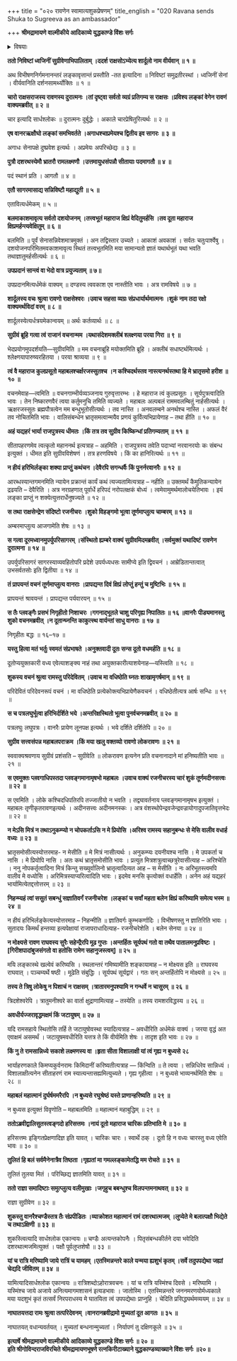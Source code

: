 +++
title = "०२० रावणेन स्वामात्यशुकप्रेषणम्"
title_english = "020 Ravana sends Shuka to Sugreeva as an ambassador"

+++
**श्रीमद्रामायणे वाल्मीकीये आदिकाव्ये युद्धकाण्डे विंशः सर्गः**


<details><summary>विषयाः</summary>

रावणचोदनयासागरोत्तरतीरमेत्य रामादिवृत्तान्तावगमनपूर्वकं लङ्कांपुनरागते नशार्दूलनाम्नाचारेणशवणे रामवृत्तान्तनिवेदनम् ॥ १ ॥ रावणप्रेषितेनपक्षिरूपधारिणाशुकनाम्नाराक्षसते नान्तरिक्षस्थेनैवसता सुग्रावे रावणसंदेशनिवेदनम् ॥ २ ॥ गगन मुद्गत्तैर्वानरैर्भूप्रापणपूर्वकंपीडितेनशुकेन स्वप्रार्थित रामनियोगात्तैर्विमोक्षणे पुनरन्तरिक्षमेत्यसुग्रीवंप्रति संदेशप्रार्थनम् ॥ ३ ॥ शुकंप्रतिसुग्रीवेणरावणे रामापराधात्पुत्रमित्रादिभिस्सहमारणप्रतिज्ञानरूपप्रतिसंदेश निवेदनचोदना ॥ ४ ॥ अङ्गदेन शुकेदूतत्व निषेधेनचारत्वसमर्थने वानरैः पुनर्ग्रहणेनबन्धनपूर्वकं तत्पीडनम् ॥५॥ शुकप्रार्थितेनरामेण तेभ्यस्तनिवारणम् ॥ ६॥

</details>


**ततो निविष्टां ध्वजिनीं सुग्रीवेणाभिपालिताम् ।ददर्श राक्षसोऽभ्येत्य शार्दूलो नाम वीर्यवान् ॥ १ ॥**

अथ विभीषणनिर्गमनानन्तरं लङ्कावृत्तान्तं प्रस्तौति -तत इत्यादिना ॥ निविष्टां समुद्रतीरस्थां । ध्वजिनीं सेनां । वीर्यवानिति दर्शनसामर्थ्योक्तिः ॥ १ ॥

**चारो राक्षसराजस्य रावणस्य दुरात्मनः ।तां दृष्ट्वा सर्वतो व्यग्रं प्रतिगम्य स राक्षसः ।प्रविश्य लङ्कां वेगेन रावणं वाक्यमब्रवीत् ॥ २ ॥**

चार इत्यादि सार्धश्लोकः ॥ दुरात्मनः दुर्बुद्धेः । अकाले चारप्रेषितुरित्यर्थः ॥ २ ॥

**एष वानरऋक्षौघो लङ्कां समभिवर्तते ।अगाधश्चाप्रमेयश्च द्वितीय इव सागरः ॥ ३ ॥**

अगाधः सेनापक्षे दुष्प्रवेश इत्यर्थः । अप्रमेयः अपरिच्छेद्यः ॥ ३ ॥

**पुत्रौ दशरथस्येमौ भ्रातरौ रामलक्ष्मणौ ।उत्तमायुधसंपन्नौ सीतायाः पदमागतौ ॥ ४ ॥**

पदं स्थानं प्रति । आगतौ ॥ ४ ॥

**एतौ सागरमासाद्य सन्निविष्टौ महाद्युती ॥ ५ ॥**

एतावित्यर्धमेकम् ॥ ५ ॥

**बलमाकाशमावृत्य सर्वतो दशयोजनम् ।तत्त्वभूतं महाराज क्षिप्रं वेदितुमर्हसि ।तव दूता महाराज क्षिप्रमर्हन्त्यवेक्षितुम् ॥ ६ ॥**

बलमिति ॥ पूर्वं सेनासन्निवेशमात्रमुक्तं । अन तद्विस्तार उच्यते । आकाशं अवकाशं । सर्वतः चतुःपार्श्वेषु । दशयोजनपरिमितमवकाशमावृत्य स्थितं तत्त्वभूतमिति मया सामान्यतो ज्ञातं यथार्थभूतं यथा भवति तथाज्ञातुमर्हसीत्यर्थः ॥ ६ ॥

**उपप्रदानं सान्त्वं वा भेदो वात्र प्रयुज्यताम् ॥ ७॥**

उपप्रदानमित्यर्धमेकं वाक्यम् ॥ दण्डस्य त्ववकाश एव नास्तीति भावः । अत्र रामविषये ॥ ७ ॥

**शार्दूलस्य वचः श्रुत्वा रावणो राक्षसेश्वरः ।उवाच सहसा व्यग्रः संप्रधार्यार्थमात्मनः ।शुकं नाम तदा रक्षो वाक्यमर्थविदां वरम् ॥ ८ ॥**

शार्दूलस्येत्यर्धत्रयमेकान्वयम् ॥ अर्थः कर्तव्यार्थः ॥ ८ ॥

**सुग्रीवं ब्रूहि गत्वा त्वं राजानं वचनान्मम ।यथासंदेशमक्लीबं श्लक्ष्णया परया गिरा ॥ ९ ॥**

भेदप्रयोगमुपदर्शयति—सुग्रीवमिति ॥ मम वचनाब्रूहि मयोक्तमिति ब्रूहि । अक्लीबं सधाष्टर्थमित्यर्थः । श्लेक्ष्णयापारुष्यरहितया । परया श्राव्यया ॥ ९ ॥

**त्वं वै महाराज कुलप्रसूतो महाबलश्चर्क्षरजस्सुतश्च ।न कश्चिदर्थस्तव नास्त्यनर्थस्तथा हि मे भ्रातृसमो हरीश ॥ १० ॥**

वचनमेवाह—त्वमिति ॥ वचनगाम्भीर्यव्यञ्जनाय गुरुवृत्तारम्भः । हे महाराज त्वं कुलप्रसूतः । सूर्यपुत्रत्वादिति भावः । तेन निष्कारणवैरं त्वया कर्तुमनुचि तमिति व्यज्यते । महाबलः अल्पबलं राममवलम्बितुं नार्हसीत्यर्थः । ऋक्षरजस्सुतः ब्रह्मपौत्रत्वेन मम बन्धुभूतोसीत्यर्थः । तव नास्ति । अनवलम्बने अनर्थश्च नास्ति । अफलं वैरं तव नोचितमिति भावः । वालिसंबन्धेन भ्रातृसमत्वान्मयैव प्रणयं कुर्वित्यभिप्रायेणाह – तथा हीति ॥ १० ॥

**अहं यद्यहरं भार्या राजपुत्रस्य धीमतः ।किं तत्र तव सुग्रीव किष्किन्धां प्रतिगम्यताम् ॥ ११ ॥**

सीतापहरणमेव त्वत्कृतो महाननर्थ इत्यत्राह – अहमिति । राजपुत्रस्य तवेति पदाभ्यां नरवानरयोः कः संबन्ध इत्युक्तं । धीमत इति सुग्रीवविशेषणं । तत्र हरणविषये । किं का हानिरित्यर्थः ॥ ११ ॥

**न हीयं हरिभिर्लङ्का शक्या प्राप्तुं कथंचन ।देवैरपि सगन्धर्वैः किं पुनर्नरवानरैः ॥ १२ ॥**

आरब्धस्यान्तगमनमिति न्यायेन प्रक्रान्तं कार्यं कथं त्यज्यतामित्यत्राह – नहीति ॥ उक्तमर्थं कैमुतिकन्यायेन द्रढयति – देवैरिति । अत्र नरग्रहणात् पूर्वार्धे हरिपदं नरोपलक्षकं बोध्यं । त्वमेवामुमर्थमालोचयेतिभावः । इयं लङ्का प्राप्तुं न शक्येत्युत्तरार्धेनुषज्यते ॥ १२ ॥

**स तथा राक्षसेन्द्रेण संदिष्टो रजनीचरः ।शुको विहङ्गमो भूत्वा तूर्णमाप्लुत्य चाम्बरम् ॥ १३ ॥**

अम्बरमाप्लुत्य आजगामेति शेषः ॥ १३ ॥

**स गत्वा दूरमध्वानमुपर्युपरिसागरम् ।संस्थितो ह्यम्बरे वाक्यं सुग्रीवमिदमब्रवीत् ।सर्वमुक्तं यथादिष्टं रावणेन दुरात्मना ॥ १४ ॥**

उपर्युपरिसागरं सागरस्याव्यवहितोपरि प्रदेशे उपर्यध्यधसः सामीप्ये इति द्विवचनं । आम्रेडितान्तत्वात् उभसर्वतसोः इति द्वितीया ॥ १४ ॥

**तं प्रापयन्तं वचनं तूर्णमाप्लुत्य वानराः ।प्रापद्यन्त दिवं क्षिप्रं लोप्तुं हन्तुं च मुष्टिभिः ॥ १५ ॥**

प्रापयन्तं श्रावयन्तं । प्रापद्यन्त पर्यवारयन् ॥ १५ ॥

**स तैः प्लवङ्गैः प्रसभं निगृहीतो निशाचरः ।गगनाद्भूतले चाशु परिगृह्य निपातितः ॥ १६ ॥वानरैः पीड्यमानस्तु शुको वचनमब्रवीत् ।न दूतान्घ्नन्ति काकुत्स्थ वार्यन्तां साधु वानराः ॥ १७ ॥**

निगृहीतः बद्धः ॥ १६–१७ ॥

**यस्तु हित्वा मतं भर्तुः स्वमतं संप्रभाषते ।अनुक्तवादी दूतः सन्स दूतो वधमर्हति ॥ १८ ॥**

दूतोप्ययुक्तकारी वध्य एवेत्याशङ्क्य नाहं तथा अयुक्तकारीत्याशयेनाह—यस्त्विति ॥ १८ ॥

**शुकस्य वचनं श्रुत्वा रामस्तु परिदेवितम् ।उवाच मा वधिष्ठेति घ्नतः शाखामृगर्षमान् ॥ १९ ॥**

परिदेवितं परिदेवनरूपं वचनं । मा वधिष्ठेति प्रत्येकोक्त्यभिप्रायेणैकवचनं । वधिष्ठेतीत्यत्र आर्षः सन्धिः ॥ १९ ॥

**स च पत्रलघुर्भूत्वा हरिभिर्दर्शिते भये ।अन्तरिक्षस्थितो भूत्वा पुनर्वचनमब्रवीत् ॥ २० ॥**

पत्रलघुः लघुपत्रः । वानरैः प्रायेण लूनपक्ष इत्यर्थः । भये दर्शिते दर्शितेपि ॥ २० ॥

**सुग्रीव सत्त्वसंपन्न महाबलपराक्रम ।किं मया खलु वक्तव्यो रावणो लोकरावणः ॥ २१ ॥**

स्ववाक्यश्रवणाय सुग्रीवं प्रशंसति – सुग्रीवेति ॥ लोकरावण इत्यनेन प्रति वचनानादाने मां हनिष्यतीति भावः ॥ २१ ॥

**स एवमुक्तः प्लवगाधिपस्तदा प्लवङ्गमानामृषभो महाबलः ।उवाच वाक्यं रजनीचरस्य चारं शुकं तूर्णमदीनसत्त्वः ॥ २२ ॥**

स एवमिति । लोके कश्चिदधिपतिरपि तज्जातीयो न भवति । तद्व्यावर्तनाय प्लवङ्गमानामृषभ इत्युक्तं । महाबलः तृणीकृतरावणइत्यर्थः । अदीनसत्त्वः अदीनमनस्कः । अत्र वंशस्थोपेन्द्रवजेन्द्रवज्रायोगादुपजातिवृत्तभेदः ॥ २२ ॥



**न मेऽसि मित्रं न तथाऽनुकम्प्यो न चोपकर्ताऽसि न मे प्रियोसि ।अरिश्व रामस्य सहानुबन्धः से मेसि वालीव वधार्ह वध्यः ॥ २३ ॥**

भ्रातृसमोसीत्यस्योत्तरमाह- न मेसीति ॥ मे मित्रं नासीत्यर्थः । अनुकम्प्यः दयनीयश्च नासि । मे उपकर्ता च नासि । मे प्रियोपि नासि । अतः कथं भ्रातृसमोसीति भावः । प्रत्युत मित्रशत्रुत्वाच्छत्रुरेवासीत्याह – अरिश्चेति । ननु नोपकर्तृत्वादिना मित्रं किन्तु सख्युर्वालिनो भ्रातृत्वादित्यत आह – स मेसीति । नः अरिभूतस्त्वमपि वालीव मे वध्योसि । अरिमित्रस्याप्यरित्वादिति भावः । इदमेव मनसि कृत्वोक्तं वधार्हेति । अनेन अहं यद्यहरं भार्यामित्येतद्दत्तोत्तरम् ॥ २३ ॥

**निहन्म्यहं त्वां ससुतं सबन्धुं सज्ञातिवर्गं रजनीचरेश ।लङ्कां च सर्वां महता बलेन क्षिप्रं करिष्यामि समेत्य भस्म ॥ २४ ॥**

न हीयं हरिभिर्लङ्केत्यस्योत्तरमाह – निहन्मीति ॥ ज्ञातिवर्गः कुम्भकर्णादिः । विभीषणस्तु न ज्ञातिरिति भावः । सुतादयः किमर्थं हन्तव्या इत्यपेक्षायां राजापराधादित्याह- रजनीचरेशेति । बलेन सेनया ॥ २४ ॥

**न मोक्ष्यसे रावण राघवस्य सुरैः सहेन्द्रैरपि मूढ गुप्तः ।अन्तर्हितः सूर्यपथं गतो वा तथैव पातालमनुप्रविष्टः ।\[गिरीशपादांबुजसंगतो वा हतोसि रामेण सहानुजस्त्वम्\] ॥ २५ ॥**

मयि लङ्कास्थे खल्वेवं करिष्यसि । स्थलान्तरं गमिष्यामीति शङ्कायामाह – न मोक्ष्यस इति ॥ राघवस्य राघवात् । पञ्चम्यर्थे षष्ठी । मूढेति संबुद्धिः । सूर्यपथं सूर्यद्वारं । गतः सन् अन्तर्हितोपि न मोक्ष्यसे ॥ २५ ॥

**तस्य ते त्रिषु लोकेषु न पिशाचं न राक्षसम् ।त्रातारमनुपश्यामि न गन्धर्वे न चासुरम् ॥ २६ ॥**

त्रिदशेश्वरेपि । त्रातुमनीश्वरे का वार्ता क्षुद्राणामित्याह – तस्येति ॥ तस्य रामशरविद्धस्य ॥ २६ ॥

**अवधीर्यज्जरावृद्धमक्षमं किं जटायुषम् ॥ २७ ॥**

यदि रामसहाये स्थितोसि तर्हि ते जटायुषोवस्था स्यादित्यत्राह – अवधीरिति अर्धमेकं वाक्यं । जरया वृद्धं अत एवाक्षमं असमर्थं । जटायुषमवधीरिति यत्तत्र ते किं वीर्यमिति शेषः । तादृश इति भावः ॥ २७ ॥

**किं नु ते रामसान्निध्ये सकाशे लक्ष्मणस्य वा ।हृता सीता विशालाक्षी यां त्वं गृह्य न बुध्यसे २८**

भार्याहरणकाले किमप्यकुर्वनरामः किमिदानीं करिष्यतीत्यत्राह — किंन्विति ॥ ते त्वया । सन्निधिरेव सान्निध्यं । विशालाक्षीत्यनेन सीताहरणं राम स्यात्यन्तासह्यमित्युच्यते । गृह्य गृहीत्वा । न बुध्यसे भाव्यनर्थमिति शेषः ॥ २८ ॥

**महाबलं महात्मानं दुर्घर्षममरैरपि ।न बुध्यसे रघुश्रेष्ठं यस्ते प्राणान्हरिष्यति ॥ २९ ॥**

न बुध्यस इत्युक्तं विवृणोति – महाबलमिति ॥ महात्मानं महाबुद्धिम् ॥ २९ ॥

**ततोऽब्रवीद्वालिसुतस्त्वङ्गदो हरिसत्तमः ।नायं दूतो महाराज चारिकः प्रतिभाति मे ॥ ३० ॥**

हरिसत्तमः इङ्गितप्रेक्षणादिज्ञ इति यावत् । चारिकः चारः । स्वार्थे ठक् । दूतो हि न वध्यः चारस्तु वध्य एवेति भावः ॥ ३० ॥

**तुलितं हि बलं सर्वमैनेनात्रैव तिष्ठता ।गृह्यतां मा गमल्लङ्कामेतद्धि मम रोचते ॥ ३१ ॥**

तुलितं तुलया मितं । परिच्छिद्य ज्ञातमिति यावत् ॥ ३१ ॥

**ततो राज्ञा समादिष्टाः समुत्प्लुत्य वलीमुखाः ।जगृहुच बबन्धुश्च विलपन्तमनाथवत् ॥ ३२ ॥**

राज्ञा सुग्रीवेण ॥ ३२ ॥

**शुकस्तु वानरैश्चण्डैस्तत्र तैः संप्रपीडितः ।व्याक्रोशत महात्मानं रामं दशरथात्मजम् ।लुप्येते मे बलात्पक्षौ भिद्येते च तथाऽक्षिणी ॥ ३३ ॥**

शुकस्त्वित्यादि सार्धश्लोक एकान्वयः ॥ चण्डैः अत्यन्तकोपनैः । पितृसंबन्धकीर्तने दया भवेदिति दशरथात्मजमित्युक्तं । पक्षौ पूर्वलुप्तशेषौ ॥ ३३ ॥

**यां च रात्रि मरिष्यामि जाये रात्रिं च यामहम् ।एतस्मिन्नन्तरे काले यन्मया ह्यशुभं कृतम् ।सर्वे तदुपपद्येथा जह्यां चेद्यदि जीवितम् ॥ ३४ ॥**

यामित्यादिसार्धश्लोक एकान्वयः ॥ रात्रिशब्दोऽहोरात्रवचनः । यां च रात्रि यस्मिंश्च दिवसे । मरिष्यामि । यस्मिंश्च जाये अजाये अनित्यमागमशासनं इत्यडभावः । जातोस्मि । एतस्मिन्नन्तरे जननमरणयोर्मध्यकाले मया यदशुभं कृतं तत्सर्वं निरपराधस्य मे घातयिता त्वं उपपद्येथाः प्राप्नुहि । चेदिति प्रसिद्ध्यर्थमव्ययम् ॥ ३४ ॥

**नाघातयत्तदा रामः श्रुत्वा तत्परिदेवनम् ।वानरानब्रवीद्रामो मुच्यतां दूत आगतः ॥ ३५ ॥**

नाघातयत् वधान्यवर्तयत् । मुच्यतां बन्धनान्मुच्यतां । निर्यापणं तु दक्षिणकूले ॥ ३५ ॥

**इत्यार्षे श्रीमद्रामायणे वाल्मीकीये आदिकाव्ये युद्धकाण्डे विंशः सर्गः ॥ २० ॥  
इति श्रीगोविन्दराजविरचिते श्रीमद्रामायणभूषणे रत्नकिरीटाख्याने युद्धकाण्डव्याख्याने विंशः सर्गः ॥२०॥**

